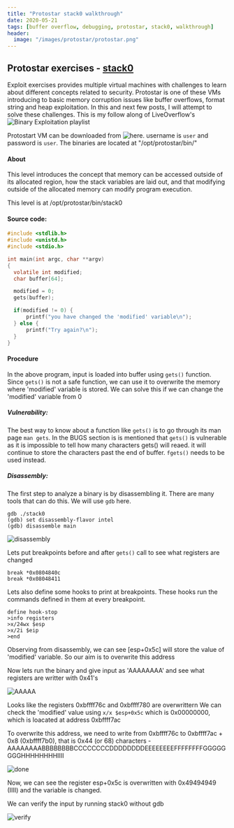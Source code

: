 ```yaml
---
title: "Protostar stack0 walkthrough"
date: 2020-05-21
tags: [buffer overflow, debugging, protostar, stack0, walkthrough]
header:
  image: "/images/protostar/protostar.png"
---
```


## Protostar exercises - [stack0](https://exploit-exercises.lains.space/protostar/stack0/)

Exploit exercises provides multiple virtual machines with challenges to learn about different concepts related to security. Protostar is one of these VMs introducing to basic memory corruption issues like buffer overflows, format string and heap exploitation. In this and next few posts, I will attempt to solve these challenges. This is my follow along of LiveOverflow's ![Binary Exploitation playlist](https://www.youtube.com/playlist?list=PLhixgUqwRTjxglIswKp9mpkfPNfHkzyeN)

Protostart VM can be downloaded from ![here](https://exploit-exercises.lains.space/protostar/). username is `user` and password is `user`. The binaries are located at "/opt/protostar/bin/"

#### About
This level introduces the concept that memory can be accessed outside of its allocated region, how the stack variables are laid out, and that modifying outside of the allocated memory can modify program execution.

This level is at /opt/protostar/bin/stack0

#### Source code:
```c
#include <stdlib.h>
#include <unistd.h>
#include <stdio.h>

int main(int argc, char **argv)
{
  volatile int modified;
  char buffer[64];

  modified = 0;
  gets(buffer);

  if(modified != 0) {
      printf("you have changed the 'modified' variable\n");
  } else {
      printf("Try again?\n");
  }
}
```

#### Procedure

In the above program, input is loaded into buffer using `gets()` function. Since `gets()` is not a safe function, we can use it to overwrite the memory where 'modified' variable is stored.
We can solve this if we can change the 'modified' variable from 0

##### Vulnerability:

The best way to know about a function like `gets()` is to go through its man page `man gets`. In the BUGS section is is mentioned that `gets()` is vulnerable as it is impossible to tell how many characters gets() will reaed. it will continue to store the characters past the end of buffer.
`fgets()` needs to be used instead.

##### Disassembly:

The first step to analyze a binary is by disassembling it. There are many tools that can do this. We will use `gdb` here. 

```
gdb ./stack0
(gdb) set disassembly-flavor intel
(gdb) disassemble main
```

![disassembly]({{site.url}}{{site.baseurl}}/images/protostar/stack0/disassembly.png)

Lets put breakpoints before and after `gets()` call to see what registers are changed

```
break *0x0804840c
break *0x08048411
```

Lets also define some hooks to print at breakpoints. These hooks run the commands defined in them at every breakpoint.

```
define hook-stop
>info registers
>x/24wx $esp
>x/2i $eip
>end
```

Observing from disassembly, we can see [esp+0x5c] will store the value of 'modified' variable. So our aim is to overwrite this address

Now lets run the binary and give input as 'AAAAAAAA' and see what registers are writter with 0x41's

![AAAAA]({{site.url}}{{site.baseurl}}/images/protostar/stack0/AAAAA.png)

Looks like the registers 0xbffff76c and 0xbffff780 are overwrittern
We can check the 'modified' value using `x/x $esp+0x5c` which is 0x00000000, which is loacated at address 0xbffff7ac

To overwrite this address, we need to write from 0xbffff76c to 0xbffff7ac + 0x8 (0xbffff7b0), that is 0x44 (or 68) characters - AAAAAAAABBBBBBBBCCCCCCCCDDDDDDDDEEEEEEEEFFFFFFFFGGGGGGGGHHHHHHHHIIII

![done]({{site.url}}{{site.baseurl}}/images/protostar/stack0/done.png)

Now, we can see the register esp+0x5c is overwritten with 0x49494949 (IIII) and the variable is changed.

We can verify the input by running stack0 without gdb

![verify]({{site.url}}{{site.baseurl}}/images/protostar/stack0/verify.png)
